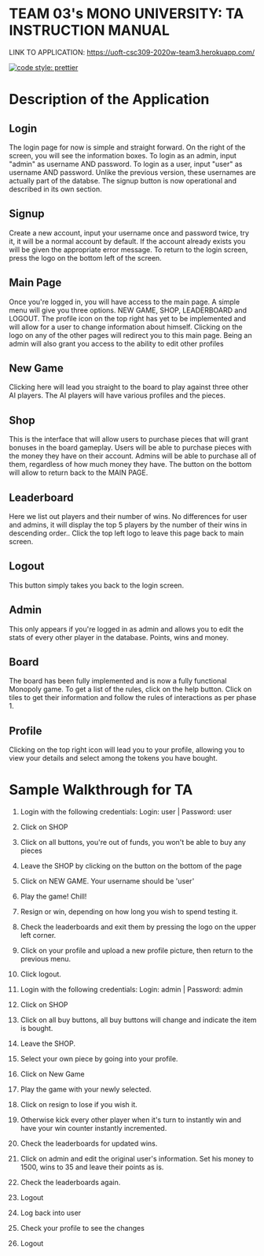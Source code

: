 # TEAM 03's MONO UNIVERSITY: TA INSTRUCTION MANUAL

LINK TO APPLICATION: https://uoft-csc309-2020w-team3.herokuapp.com/

[![code style: prettier](https://img.shields.io/badge/code_style-prettier-ff69b4.svg?style=flat-square)](https://github.com/prettier/prettier)

# Description of the Application

## Login
The login page for now is simple and straight forward.
On the right of the screen, you will see the information boxes.
To login as an admin, input "admin" as username AND password.
To login as a user, input "user" as username AND password.
Unlike the previous version, these usernames are actually part of the databse.
The signup button is now operational and described in its own section.

## Signup
Create a new account, input your username once and password twice, try it, it will be a normal
account by default. If the account already exists you will be given the appropriate error message.
To return to the login screen, press the logo on the bottom left of the screen.

## Main Page
Once you're logged in, you will have access to the main page. A simple menu will give you
three options. NEW GAME, SHOP, LEADERBOARD and LOGOUT. The profile icon on the top right
has yet to be implemented and will allow for a user to change information about himself.
Clicking on the logo on any of the other pages will redirect you to this main page.
Being an admin will also grant you access to the ability to edit other profiles

## New Game
Clicking here will lead you straight to the board to play against three other AI players.
The AI players will have various profiles and the pieces.

## Shop
This is the interface that will allow users to purchase pieces that will grant bonuses in the board gameplay.
Users will be able to purchase pieces with the money they have on their account.
Admins will be able to purchase all of them, regardless of how much money they have.
The button on the bottom will allow to return back to the MAIN PAGE.

## Leaderboard
Here we list out players and their number of wins.
No differences for user and admins, it will display the top 5 players by the number of their wins in descending order..
Click the top left logo to leave this page back to main screen.

## Logout
This button simply takes you back to the login screen.

## Admin
This only appears if you're logged in as admin and allows you to edit the stats of every other player in the database.
Points, wins and money.

## Board
The board has been fully implemented and is now a fully functional Monopoly game.
To get a list of the rules, click on the help button.
Click on tiles to get their information and follow the rules of interactions as per phase 1.

## Profile
Clicking on the top right icon will lead you to your profile, allowing you to view your details and select among the tokens you have bought.

# Sample Walkthrough for TA

1. Login with the following credentials: Login: user | Password: user
2. Click on SHOP
3. Click on all buttons, you're out of funds, you won't be able to buy any pieces
4. Leave the SHOP by clicking on the button on the bottom of the page
5. Click on NEW GAME. Your username should be 'user'
6. Play the game! Chill!
7. Resign or win, depending on how long you wish to spend testing it.
8. Check the leaderboards and exit them by pressing the logo on the upper left corner.
9. Click on your profile and upload a new profile picture, then return to the previous menu.
8. Click logout.

9. Login with the following credentials: Login: admin | Password: admin
10. Click on SHOP
11. Click on all buy buttons, all buy buttons will change and indicate the item is bought.
12. Leave the SHOP.
13. Select your own piece by going into your profile.
14. Click on New Game
15. Play the game with your newly selected.
17. Click on resign to lose if you wish it.
18. Otherwise kick every other player when it's turn to instantly win and have your win counter instantly incremented.
19. Check the leaderboards for updated wins.
21. Click on admin and edit the original user's information. Set his money to 1500, wins to 35 and leave their points as is.
22. Check the leaderboards again.
23. Logout

24. Log back into user
25. Check your profile to see the changes
26. Logout
